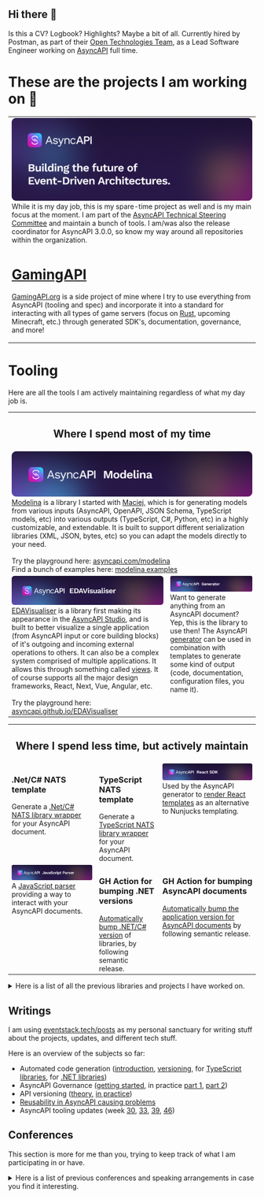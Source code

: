 ## Hi there 👋
Is this a CV? Logbook? Highlights? Maybe a bit of all. Currently hired by Postman, as part of their <a href="https://blog.postman.com/announcing-postman-open-technologies/">Open Technologies Team</a>, as a Lead Software Engineer working on <a href="https://github.com/orgs/asyncapi">AsyncAPI</a> full time.

# These are the projects I am working on 🔭

<table  style="table-layout: fixed; width: 100%;">
  <tr>
    <td colspan="1">
    <img src="asyncapi.png"
     alt="AsyncAPI logo"/> While it is my day job, this is my spare-time project as well and is my main focus at the moment. I am part of the <a href="https://www.asyncapi.com/community/tsc">AsyncAPI Technical Steering Committee</a> and maintain a bunch of tools. I am/was also the release coordinator for AsyncAPI 3.0.0, so know my way around all repositories within the organization.
    </td>
  </tr>
  <tr style="vertical-align: top;">
    <td><h1><a href="https://github.com/GamingAPI/">GamingAPI</a></h1><p><a href="https://gamingapi.org/">GamingAPI.org</a> is a side project of mine where I try to use everything from AsyncAPI (tooling and spec) and incorporate it into a standard for interacting with all types of game servers (focus on <a href="https://rust.facepunch.com/">Rust</a>, upcoming Minecraft, etc.) through generated SDK's, documentation, governance, and more!</p></td>
  </tr>
</table>

# Tooling
Here are all the tools I am actively maintaining regardless of what my day job is.

<table style="table-layout: fixed; width: 100%;">
  <tr>
    <td colspan="2">
    <h2 align="center"><b>Where I spend most of my time</b></h1>
    </td>
  </tr>
  <tr>
    <td colspan="2">
    <img src="asyncapi-modelina.png"
     alt="Modelina banner"/><a href="https://github.com/asyncapi/modelina">Modelina</a> is a library I started with <a href="https://github.com/magicmatatjahu">Maciej</a>, which is for generating models from various inputs (AsyncAPI, OpenAPI, JSON Schema, TypeScript models, etc) into various outputs (TypeScript, C#, Python, etc) in a highly customizable, and extendable. It is built to support different serialization libraries (XML, JSON, bytes, etc) so you can adapt the models directly to your need. </br></br> Try the playground here: <a href="https://www.asyncapi.com/modelina">asyncapi.com/modelina</a></br> Find a bunch of examples here: <a href="https://github.com/asyncapi/modelina/tree/master/examples#examples">modelina examples</a>
    </td>
  </tr>
  <tr style="vertical-align: top;">
    <td><img src="asyncapi-edavisualiser.png"
     alt="Edavisualiser banner"/><a href="https://github.com/asyncapi/EDAVisualiser/">EDAVisualiser</a> is a library first making its appearance in the <a href="https://studio.asyncapi.com/">AsyncAPI Studio</a>, and is built to better visualize a single application (from AsyncAPI input or core building blocks) of it's outgoing and incoming external operations to others. It can also be a complex system comprised of multiple applications. It allows this through something called <a href="https://github.com/asyncapi/EDAVisualiser#views">views</a>. It of course supports all the major design frameworks, React, Next, Vue, Angular, etc.</br></br> Try the playground here: <a href="asyncapi.github.io/EDAVisualiser">asyncapi.github.io/EDAVisualiser</a>
    </td>
    <td>
    <img src="asyncapi-generator.png" alt="AsyncAPI generator banner"/> Want to generate anything from an AsyncAPI document? Yep, this is the library to use then! The AsyncAPI <a href="https://github.com/asyncapi/generator">generator</a> can be used in combination with templates to generate some kind of output (code, documentation, configuration files, you name it).
    </td>
  </tr>
</table>
<table style="table-layout: fixed; width: 100%; vertical-align: top;">
  <tr>
    <td colspan="3">
    <h2 align="center"><b>Where I spend less time, but actively maintain</b></h1>
    </td>
  </tr>
  <tr style="vertical-align: top;">
    <td>
    <h3>.Net/C# NATS template</h3> Generate a <a href="https://github.com/asyncapi/dotnet-nats-template">.Net/C# NATS library wrapper</a> for your AsyncAPI document.
    </td>
    <td>
    <h3>TypeScript NATS template</h3> Generate a <a href="https://github.com/asyncapi/typescript-nats-template">TypeScript NATS library wrapper</a> for your AsyncAPI document.
    </td>
    <td>
    <img src="generator-react-sdk.png" alt="AsyncAPI generator React SDK"/>Used by the AsyncAPI generator to <a href="https://github.com/asyncapi/generator-react-sdk">render React templates</a> as an alternative to Nunjucks templating.
    </td>
  </tr>
  <tr style="vertical-align: top;">
    <td>
    <img src="asyncapi-js-parser.png" alt="AsyncAPI JS parser"/> A <a href="https://github.com/asyncapi/dotnet-nats-template">JavaScript parser</a> providing a way to interact with your AsyncAPI documents.
    </td>
    <td>
    <h3>GH Action for bumping .NET versions</h3> <a href="https://github.com/jonaslagoni/gh-action-dotnet-bump">Automatically bump .NET/C# version</a> of libraries, by following semantic release.
    </td>
    <td>
    <h3>GH Action for bumping AsyncAPI documents</h3> <a href="https://github.com/jonaslagoni/gh-action-asyncapi-document-bump">Automatically bump the application version for AsyncAPI documents</a> by following semantic release.
    </td>
  </tr>
</table>

<details>
  <summary>Here is a list of all the previous libraries and projects I have worked on.</summary>

- https://github.com/jonaslagoni/Wizard-Of-Treldan, university group project, 2d and 2 different UI games in one, with a custom game engine, written in Java.
- https://github.com/jonaslagoni/NEON, university group project, a 2d tower defense game, using OSGi to use a modular system to load and unload towers, maps, game modes, etc on the fly, build upon libgdx, written in Java.
- https://github.com/jonaslagoni/csgoLiveServer, spare time project trying to reflect what happens in a CSGO server in the web browser, first version of GamingAPI I guess.
- https://github.com/jonaslagoni/asyncapi-quicktype-template, AsyncAPI generator template to generate typed models with QuickType. 
- https://github.com/jonaslagoni/asyncapi-quicktype-filter, the core library code for the QuickType template.
- https://github.com/jonaslagoni/.NET-websocket-client-template, an old AsyncAPI generator template for generating a WebSocket wrapper in .NET.
- https://github.com/jonaslagoni/ts-websocket-server-template, an old AsyncAPI generator template for generating a WebSocket wrapper in TypeScript.
- https://github.com/jonaslagoni/Java-to-JSON-Schema, a JSON Schema draft-7 DSL for writing JSON Schema through code in Java. 
- https://github.com/jonaslagoni/Java-to-AsyncAPI, an AsyncAPI DSL for writing AsyncAPI documents through code in Java. Uses the JSON Schema variant as well internally to define payloads.

</details>

## Writings
I am using [eventstack.tech/posts](https://eventstack.tech/posts) as my personal sanctuary for writing stuff about the projects, updates, and different tech stuff.

Here is an overview of the subjects so far:
- Automated code generation ([introduction](https://eventstack.tech/posts/automated-utopia), [versioning](https://eventstack.tech/posts/automated-utopia-versioning), for [TypeScript libraries](https://eventstack.tech/posts/automated-utopia-typescript), for [.NET libraries](https://eventstack.tech/posts/automated-utopia-dotnet))
- AsyncAPI Governance ([getting started](https://eventstack.tech/posts/getting-started-with-governance), in practice [part 1](https://eventstack.tech/posts/enforcing-consistency-guidelines-part-1), [part 2](https://eventstack.tech/posts/enforcing-consistency-guidelines-part-2))
- API versioning ([theory](https://eventstack.tech/posts/versioning-is-easy), [in practice](https://eventstack.tech/posts/asyncapi-versioning-in-practice))
- [Reusability in AsyncAPI causing problems](https://eventstack.tech/posts/reusability-causing-problems)
- AsyncAPI tooling updates (week [30](https://eventstack.tech/posts/asyncapi-tooling-update-1), [33](https://eventstack.tech/posts/asyncapi-tooling-update-week-33), [39](https://eventstack.tech/posts/asyncapi-tooling-update-week-39), [46](https://eventstack.tech/posts/asyncapi-tooling-update-week-46))

## Conferences
This section is more for me than you, trying to keep track of what I am participating in or have.

<details>
  <summary>Here is a list of previous conferences and speaking arrangements in case you find it interesting.</summary>
  
- (speaking) AsyncAPI conference, at Sngular Madrid, 2023, in-person (watch the recording here: https://www.youtube.com/live/FN5eR1Zqh9c?si=A4gxOaJlHCg4ID3P&t=7038)
- (participating) AsyncAPI conference, at IBM London, 2023, in-person
- (speaking) APIDays Paris 2022, in-person, gonna be speaking about `AsyncAPI and schema format complexity`.
- (participating) GOTO Copenhagen 2022, in-person.
- (participating) Digital Transformation World, TMForum, Copenhagen 2022, in-person
- (speaking) AsyncAPI conference 2022, had two talks here. The two talks were `Next Generation of AsyncAPI` (watch the recording here: https://www.youtube.com/watch?v=WOMDYzHh-3w) and `The Intricacies of a Single Keyword in AsyncAPI` (watch the recording here: https://www.youtube.com/watch?v=fLAAXAXOGlE)
- (speaking) API:World 2021, online, talked about `How AsyncAPI can enhance your developer experience`
- (speaking) APIDays Interface 2021, online, talked about `How AsyncAPI can enhance your developer experience`. Watch the recording here: https://www.youtube.com/watch?v=W7L0ryT3Qmo
- (participating) Info Security Denmark 2021, in-person
- (participating) APIDays Paris 2019, in-person, invitation by [Fran](https://github.com/fmvilas)
- (participating) Info Security Denmark 2019, in-person

</details>
